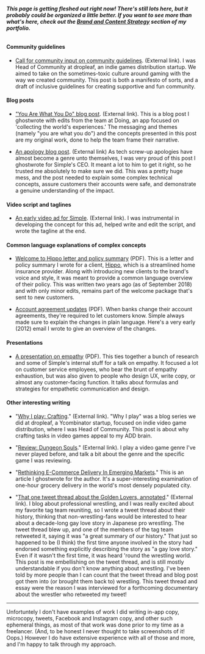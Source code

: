 ###### **This page is getting fleshed out right now! There's still lots here, but it probably could be organized a little better. If you want to see more than what's here, check out the [Brand and Content Strategy](https://github.com/the-rachel/styles/blob/master/brand.md) section of my portfolio.**

#### Community guidelines

- [Call for community input on community guidelines](https://blog.dropleaf.io/we-need-your-input-on-our-community-guidelines-620b2770c9a6). (External link). I was Head of Community at dropleaf, an indie games distribution startup. We aimed to take on the sometimes-toxic culture around gaming with the way we created community. This post is both a manifesto of sorts, and a draft of inclusive guidelines for creating supportive and fun community.


#### Blog posts

- ["You Are What You Do" blog post](https://blog.doing.io/you-are-what-you-do-e9da2d102709). (External link). This is a blog post I ghostwrote with edits from the team at Doing, an app focused on 'collecting the world's experiences.' The messaging and themes (namely "you are what you do") and the concepts presented in this post are my original work, done to help the team frame their narrative.
 
- [An apology blog post](https://www.simple.com/company/my-apology-to-you). (External link) As tech screw-up apologies have almost become a genre unto themselves, I was very proud of this post I ghostwrote for Simple's CEO. It meant a lot to him to get it right, so he trusted me absolutely to make sure we did. This was a pretty huge mess, and the post needed to explain some complex technical concepts, assure customers their accounts were safe, and demonstrate a genuine understanding of the impact.

#### Video script and taglines

- [An early video ad for Simple](https://vimeo.com/160291191). (External link). I was instrumental in developing the concept for this ad, helped write and edit the script, and wrote the tagline at the end.

#### Common language explanations of complex concepts

- [Welcome to Hippo letter and policy summary](https://github.com/the-rachel/styles/blob/master/portfolio/Hippo%20HO6%20Booklet%20(1).pdf) (PDF). This is a letter and policy summary I wrote for a client, [Hippo](https://myhippo.com/), which is a streamlined home insurance provider. Along with introducing new clients to the brand's voice and style, it was meant to provide a common language overview of their policy. This was written two years ago (as of September 2018) and with only minor edits, remains part of the welcome package that's sent to new customers.

- [Account agreement updates](https://github.com/the-rachel/styles/blob/master/portfolio/Gmail%20-%20Updates%20to%20your%20Simple%20Account%20Agreement.pdf) (PDF). When banks change their account agreements, they're required to let customers know. Simple always made sure to explain the changes in plain language. Here's a very early (2012) email I wrote to give an overview of the changes. 

#### Presentations

- [A presentation on empathy](https://github.com/the-rachel/styles/blob/master/Simple/empathy2.pdf) (PDF). This ties together a bunch of research and some of Simple's internal stuff for a talk on empathy. It focused a lot on customer service employees, who bear the brunt of empathy exhaustion, but was also given to people who design UX, write copy, or almost any customer-facing function. It talks about formulas and strategies for empathetic communication and design.

#### Other interesting writing

- "[Why I play: Crafting](https://blog.dropleaf.io/why-i-play-crafting-561825612d5a)." (External link). "Why I play" was a blog series we did at dropleaf, a Ycombinator startup, focused on indie video game distribution, where I was Head of Community. This post is about why crafting tasks in video games appeal to my ADD brain.

- "[Review: Dungeon Souls](https://blog.dropleaf.io/review-dungeon-souls-a74261a1cce5)." (External link). I play a video game genre I've never played before, and talk a bit about the genre and the specific game I was reviewing.

- "[Rethinking E-Commerce Delivery In Emerging Markets](https://www.forbes.com/sites/forbestechcouncil/2018/10/16/rethinking-e-commerce-delivery-in-emerging-markets/#4dce41e566b8)." This is an article I ghostwrote for the author. It's a super-interesting examination of one-hour grocery delivery in the world's most densely populated city.

- "[That one tweet thread about the Golden Lovers, annotated](https://medium.com/we-need-to-talk-about-wrestling/that-one-tweet-thread-about-the-golden-lovers-annotated-e9fc604e3a7f)." (External link). I blog about professional wrestling, and I was really excited about my favorite tag team reuniting, so I wrote a tweet thread about their history, thinking that non-wrestling-fans would be interested to hear about a decade-long gay love story in Japanese pro wrestling. The tweet thread blew up, and one of the members of the tag team retweeted it, saying it was "a great summary of our history." That just so happened to be (I think) the first time anyone involved in the story had endorsed something explicitly describing the story as "a gay love story." Even if it wasn't the first time, it was heard 'round the wrestling world. This post is me embellishing on the tweet thread, and is still mostly understandable if you don't know anything about wrestling. I've been told by more people than I can count that the tweet thread and blog post got them into (or brought them back to) wrestling. This tweet thread and essay were the reason I was interviewed for a forthcoming documentary about the wrestler who retweeted my tweet!

*******

Unfortuntely I don't have examples of work I did writing in-app copy, microcopy, tweets, Facebook and Instagram copy, and other such ephemeral things, as most of that work was done prior to my time as a freelancer. (And, to be honest I never thought to take screenshots of it! Oops.) However I do have extensive experience with all of those and more, and I'm happy to talk through my approach. 
